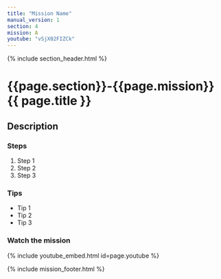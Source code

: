 ```yaml
---
title: "Mission Name"
manual_version: 1
section: 4
mission: A
youtube: "vSjX02FIZCk"
---
```


{% include section_header.html %}

# {{page.section}}-{{page.mission}} {{ page.title }}

## Description

### Steps

1. Step 1
2. Step 2
3. Step 3

### Tips

* Tip 1
* Tip 2
* Tip 3

### Watch the mission

{% include youtube_embed.html id=page.youtube %}

{% include mission_footer.html %}